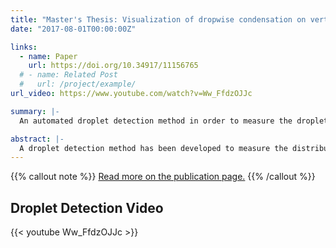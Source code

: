 ```yaml
---
title: "Master's Thesis: Visualization of dropwise condensation on vertical plate and horizontal tube geometry"
date: "2017-08-01T00:00:00Z"

links:
  - name: Paper
    url: https://doi.org/10.34917/11156765
  # - name: Related Post
  #   url: /project/example/
url_video: https://www.youtube.com/watch?v=Ww_FfdzOJJc

summary: |-
  An automated droplet detection method in order to measure the droplet size distribution of dropwise condensation on a flat plate and a horizontal tube.

abstract: |-
  A droplet detection method has been developed to measure the distribution of droplet sizes on a flat plate under dropwise condensation. Dropwise condensation heat transfer may be modeled by combining an expression for the single droplet heat transfer rate with the droplet size distribution. The ability to measure this distribution is integral to the validation of such models. An example study is undertaken in which heat flux is obtained for a given surface treatment by implementing such a model and measuring the droplet size distribution. These results are compared with the heat flux measured by internal coolant temperature monitoring for external condensation on a tube featuring the same surface treatment. ...
---
```


{{% callout note %}}
[Read more on the publication page.](https://doi.org/10.34917/11156765)
{{% /callout %}}

## Droplet Detection Video

{{< youtube Ww_FfdzOJJc >}}
